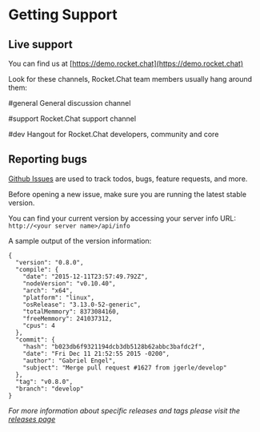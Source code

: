 # Getting Support

## Live support

You can find us at [https://demo.rocket.chat](https://demo.rocket.chat)

Look for these channels, Rocket.Chat team members usually hang around them:

#general
General discussion channel

#support
Rocket.Chat support channel

#dev
Hangout for Rocket.Chat developers, community and core

## Reporting bugs

[Github Issues](https://github.com/RocketChat/Rocket.Chat/issues) are used to track todos, bugs, feature requests, and more.

Before opening a new issue, make sure you are running the latest stable version.

You can find your current version by accessing your server info URL: `http://<your server name>/api/info`

A sample output of the version information:

```
{
  "version": "0.8.0",
  "compile": {
    "date": "2015-12-11T23:57:49.792Z",
    "nodeVersion": "v0.10.40",
    "arch": "x64",
    "platform": "linux",
    "osRelease": "3.13.0-52-generic",
    "totalMemmory": 8373084160,
    "freeMemmory": 241037312,
    "cpus": 4
  },
  "commit": {
    "hash": "b023db6f9321194dcb3db5128b62abbc3bafdc2f",
    "date": "Fri Dec 11 21:52:55 2015 -0200",
    "author": "Gabriel Engel",
    "subject": "Merge pull request #1627 from jgerle/develop"
  },
  "tag": "v0.8.0",
  "branch": "develop"
}
```

_For more information about specific releases and tags please visit the [releases page](https://github.com/RocketChat/Rocket.Chat/releases)_
